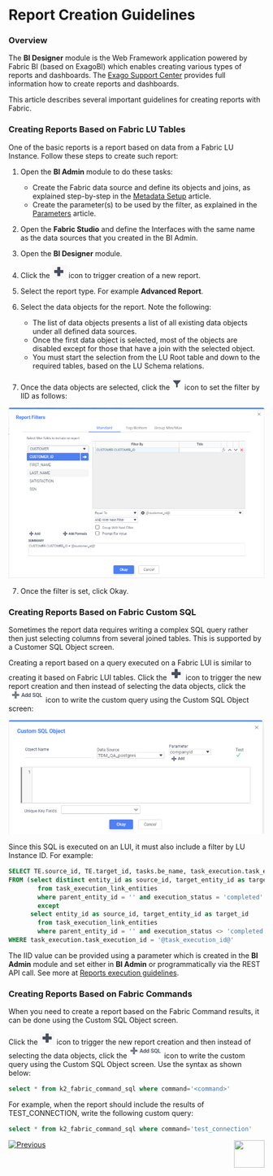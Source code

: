# Report Creation Guidelines

### Overview

The **BI Designer** module is the Web Framework application powered by Fabric BI (based on ExagoBI) which enables creating various types of reports and dashboards. The [Exago Support Center](https://exagobi.com/support/) provides full information how to create reports and dashboards.

This article describes several important guidelines for creating reports with Fabric.

### Creating Reports Based on Fabric LU Tables

One of the basic reports is a report based on data from a Fabric LU Instance. Follow these steps to create such report:

1. Open the **BI Admin** module to do these tasks:

   * Create the Fabric data source and define its objects and joins, as explained step-by-step in the [Metadata Setup](03_Metadata_Setup.md) article. 
   * Create the parameter(s) to be used by the filter, as explained in the [Parameters](04_parameters.md) article.
2. Open the **Fabric Studio** and define the Interfaces with the same name as the data sources that you created in the BI Admin. 
3. Open the **BI Designer** module. 
4. Click the ![image](images/create_icon.PNG) icon to trigger creation of a new report.
5. Select the report type. For example **Advanced Report**. 
6. Select the data objects for the report. Note the following:
   * The list of data objects presents a list of all existing data objects under all defined data sources. 
   * Once the first data object is selected, most of the objects are disabled except for those that have a join with the selected object.
   * You must start the selection from the LU Root table and down to the required tables, based on the LU Schema relations. 
7. Once the data objects are selected, click the![image](images/filter_icon.PNG) icon to set the filter by IID as follows:

![image](images/filter_definition.PNG)

7. Once the filter is set, click Okay. 

### Creating Reports Based on Fabric Custom SQL

Sometimes the report data requires writing a complex SQL query rather then just selecting columns from several joined tables. This is supported by a Customer SQL Object screen.

Creating a report based on a query executed on a Fabric LUI is similar to creating it based on Fabric LUI tables.  Click the ![image](images/create_icon.PNG) icon to trigger the new report creation and then instead of selecting the data objects, click the![image](images/add_sql_icon.PNG)icon to write the custom query using the Custom SQL Object screen:

![image](images/custom_sql_obj.PNG)

Since this SQL is executed on an LUI, it must also include a filter by LU Instance ID. For example:

~~~sql
SELECT TE.source_id, TE.target_id, tasks.be_name, task_execution.task_execution_id, 'Copied' as status
FROM (select distinct entity_id as source_id, target_entity_id as target_id
		from task_execution_link_entities
		where parent_entity_id = '' and execution_status = 'completed'
		except
	  select entity_id as source_id, target_entity_id as target_id
		from task_execution_link_entities
		where parent_entity_id = '' and execution_status <> 'completed') TE, tasks, task_execution
WHERE task_execution.task_execution_id = '@task_execution_id@'
~~~

The IID value can be provided using a parameter which is created in the **BI Admin** module and set either in **BI Admin** or programmatically via the REST API call. See more at [Reports execution guidelines](06_report_execution_guidelines.md). 

### Creating Reports Based on Fabric Commands

When you need to create a report based on the Fabric Command results, it can be done using the Custom SQL Object screen. 

Click the ![image](images/create_icon.PNG) icon to trigger the new report creation and then instead of selecting the data objects, click the![image](images/add_sql_icon.PNG)icon to write the custom query using the Custom SQL Object screen. Use the syntax as shown below:

~~~sql
select * from k2_fabric_command_sql where command='<command>'
~~~

For example, when the report should include the results of TEST_CONNECTION, write the following custom query:

~~~sql
select * from k2_fabric_command_sql where command='test_connection'
~~~



[![Previous](/articles/images/Previous.png)](04_parameters.md)[<img align="right" width="60" height="54" src="/articles/images/Next.png">](06_report_execution_guidelines.md)
